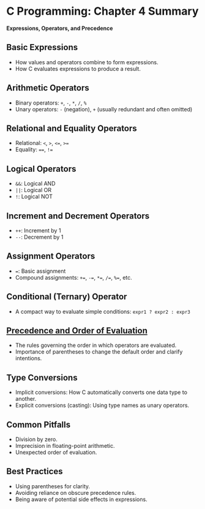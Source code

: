 # C Programming: Chapter 4 Summary
**Expressions, Operators, and Precedence**

## Basic Expressions
- How values and operators combine to form expressions.
- How C evaluates expressions to produce a result.

## Arithmetic Operators
- Binary operators: `+`, `-`, `*`, `/`, `%`
- Unary operators: `-` (negation), `+` (usually redundant and often omitted)

## Relational and Equality Operators
- Relational: `<`, `>`, `<=`, `>=`
- Equality: `==`, `!=`

## Logical Operators
- `&&`: Logical AND
- `||`: Logical OR
- `!`: Logical NOT

## Increment and Decrement Operators
- `++`: Increment by 1
- `--`: Decrement by 1

## Assignment Operators
- `=`: Basic assignment
- Compound assignments: `+=`, `-=`, `*=`, `/=`, `%=`, etc.

## Conditional (Ternary) Operator
- A compact way to evaluate simple conditions: `expr1 ? expr2 : expr3`

## [Precedence and Order of Evaluation](precedence_and_order.md)
- The rules governing the order in which operators are evaluated.
- Importance of parentheses to change the default order and clarify intentions.

## Type Conversions
- Implicit conversions: How C automatically converts one data type to another.
- Explicit conversions (casting): Using type names as unary operators.

## Common Pitfalls
- Division by zero.
- Imprecision in floating-point arithmetic.
- Unexpected order of evaluation.
  
## Best Practices
- Using parentheses for clarity.
- Avoiding reliance on obscure precedence rules.
- Being aware of potential side effects in expressions.

